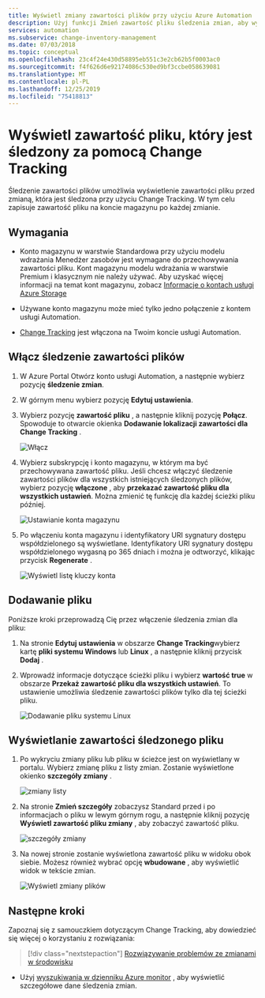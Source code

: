 ```yaml
---
title: Wyświetl zmiany zawartości plików przy użyciu Azure Automation
description: Użyj funkcji Zmień zawartość pliku śledzenia zmian, aby wyświetlić zawartość pliku, który został zmieniony.
services: automation
ms.subservice: change-inventory-management
ms.date: 07/03/2018
ms.topic: conceptual
ms.openlocfilehash: 23c4f24e430d58895eb551c3e2cb62b5f0003ac0
ms.sourcegitcommit: f4f626d6e92174086c530ed9bf3ccbe058639081
ms.translationtype: MT
ms.contentlocale: pl-PL
ms.lasthandoff: 12/25/2019
ms.locfileid: "75418813"
---
```

# <a name="view-contents-of-a-file-that-is-being-tracked-with-change-tracking"></a>Wyświetl zawartość pliku, który jest śledzony za pomocą Change Tracking

Śledzenie zawartości plików umożliwia wyświetlenie zawartości pliku przed zmianą, która jest śledzona przy użyciu Change Tracking. W tym celu zapisuje zawartość pliku na koncie magazynu po każdej zmianie.

## <a name="requirements"></a>Wymagania

* Konto magazynu w warstwie Standardowa przy użyciu modelu wdrażania Menedżer zasobów jest wymagane do przechowywania zawartości pliku. Kont magazynu modelu wdrażania w warstwie Premium i klasycznym nie należy używać. Aby uzyskać więcej informacji na temat kont magazynu, zobacz [Informacje o kontach usługi Azure Storage](../storage/common/storage-create-storage-account.md)

* Używane konto magazynu może mieć tylko jedno połączenie z kontem usługi Automation.

* [Change Tracking](automation-change-tracking.md) jest włączona na Twoim koncie usługi Automation.

## <a name="enable-file-content-tracking"></a>Włącz śledzenie zawartości plików

1. W Azure Portal Otwórz konto usługi Automation, a następnie wybierz pozycję **śledzenie zmian**.
2. W górnym menu wybierz pozycję **Edytuj ustawienia**.
3. Wybierz pozycję **zawartość pliku** , a następnie kliknij pozycję **Połącz**. Spowoduje to otwarcie okienka **Dodawanie lokalizacji zawartości dla Change Tracking** .

   ![Włącz](./media/change-tracking-file-contents/enable.png)

4. Wybierz subskrypcję i konto magazynu, w którym ma być przechowywana zawartość pliku. Jeśli chcesz włączyć śledzenie zawartości plików dla wszystkich istniejących śledzonych plików, wybierz pozycję **włączone** , aby **przekazać zawartość pliku dla wszystkich ustawień**. Można zmienić tę funkcję dla każdej ścieżki pliku później.

   ![Ustawianie konta magazynu](./media/change-tracking-file-contents/storage-account.png)

5. Po włączeniu konta magazynu i identyfikatory URI sygnatury dostępu współdzielonego są wyświetlane. Identyfikatory URI sygnatury dostępu współdzielonego wygasną po 365 dniach i można je odtworzyć, klikając przycisk **Regenerate** .

   ![Wyświetl listę kluczy konta](./media/change-tracking-file-contents/account-keys.png)

## <a name="add-a-file"></a>Dodawanie pliku

Poniższe kroki przeprowadzą Cię przez włączenie śledzenia zmian dla pliku:

1. Na stronie **Edytuj ustawienia** w obszarze **Change Tracking**wybierz kartę **pliki systemu Windows** lub **Linux** , a następnie kliknij przycisk **Dodaj** .

1. Wprowadź informacje dotyczące ścieżki pliku i wybierz **wartość true** w obszarze **Przekaż zawartość pliku dla wszystkich ustawień**. To ustawienie umożliwia śledzenie zawartości plików tylko dla tej ścieżki pliku.

   ![Dodawanie pliku systemu Linux](./media/change-tracking-file-contents/add-linux-file.png)

## <a name="viewing-the-contents-of-a-tracked-file"></a>Wyświetlanie zawartości śledzonego pliku

1. Po wykryciu zmiany pliku lub pliku w ścieżce jest on wyświetlany w portalu. Wybierz zmianę pliku z listy zmian. Zostanie wyświetlone okienko **szczegóły zmiany** .

   ![zmiany listy](./media/change-tracking-file-contents/change-list.png)

1. Na stronie **Zmień szczegóły** zobaczysz Standard przed i po informacjach o pliku w lewym górnym rogu, a następnie kliknij pozycję **Wyświetl zawartość pliku zmiany** , aby zobaczyć zawartość pliku.

   ![szczegóły zmiany](./media/change-tracking-file-contents/change-details.png)

1. Na nowej stronie zostanie wyświetlona zawartość pliku w widoku obok siebie. Możesz również wybrać opcję **wbudowane** , aby wyświetlić widok w tekście zmian.

   ![Wyświetl zmiany plików](./media/change-tracking-file-contents/view-file-changes.png)

## <a name="next-steps"></a>Następne kroki

Zapoznaj się z samouczkiem dotyczącym Change Tracking, aby dowiedzieć się więcej o korzystaniu z rozwiązania:

> [!div class="nextstepaction"]
> [Rozwiązywanie problemów ze zmianami w środowisku](automation-tutorial-troubleshoot-changes.md)

* Użyj [wyszukiwania w dzienniku Azure monitor](../log-analytics/log-analytics-log-searches.md) , aby wyświetlić szczegółowe dane śledzenia zmian.

